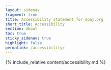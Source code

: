 ```yaml
---
layout: sidenav
fragment: true
title: Accessibility statement for doaj.org
short_title: Accessibility
section: About
toc: true
sticky_sidenav: true
highlight: false
permalink: /accessibility/
---
```


{% include_relative content/accessibility.md %}
